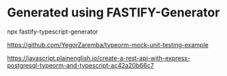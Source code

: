 # Generated using FASTIFY-Generator

npx fastify-typescript-generator

https://github.com/YegorZaremba/typeorm-mock-unit-testing-example




https://javascript.plainenglish.io/create-a-rest-api-with-express-postgresql-typeorm-and-typescript-ac42a20b66c7